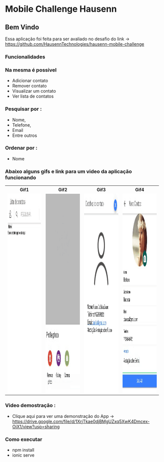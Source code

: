 # Mobile Challenge Hausenn

## Bem Vindo

Essa aplicação foi feita para ser avaliado no desafio do link → https://github.com/HausennTechnologies/hausenn-mobile-challenge

### Funcionalidades

### Na mesma é possivel

- Adicionar contato
- Remover contato
- Visualizar um contato
- Ver lista de contatos

 ### Pesquisar por :
  - Nome,
  - Telefone,
  - Email
  - Entre outros

   ### Ordenar por :
  - Nome

### Abaixo alguns gifs e link para um video da aplicação funcionando

<table>
<tbody>
<tr>
  <th>Gif1</th>
  <th>Gif2</th>
  <th>Gif3</th>
  <th>Gif4</th>
</tr>
<tr>
<td><img src="https://raw.githubusercontent.com/DaniloDev/listadecontatos/main/src/assets/imgs/gif1.gif?raw=true" height="650" width="1060" style="max-width:100%;">
</td>
<td><img src="https://raw.githubusercontent.com/DaniloDev/listadecontatos/main/src/assets/imgs/gif2.gif?raw=true" height="650" width="1060" style="max-width:100%;">
</td>
<td><img src="https://raw.githubusercontent.com/DaniloDev/listadecontatos/main/src/assets/imgs/gif3.gif?raw=true" height="650" width="1060" style="max-width:100%;">
</td>
<td><img src="https://raw.githubusercontent.com/DaniloDev/listadecontatos/main/src/assets/imgs/gif4.gif?raw=true" height="650" width="1060" style="max-width:100%;">
</td>

</tr>
</tbody>
</table>

### Video demostração :
  - Clique aqui para ver uma demonstração do App → https://drive.google.com/file/d/1XrjTkae0djBMgUZxq5XwK4Dmcex-OiX1/view?usp=sharing


### Como executar
- npm install
- ionic serve
